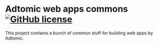 # Adtomic web apps commons [![GitHub license](https://img.shields.io/badge/license-Apache%20License%202.0-blue.svg?style=flat)](http://www.apache.org/licenses/LICENSE-2.0)

This project contains a bunch of common stuff for building web apps by Adtomic. 